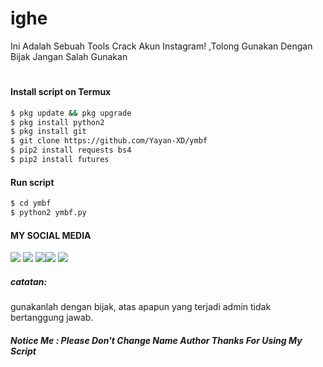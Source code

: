 # ighe
Ini Adalah Sebuah Tools Crack Akun Instagram! ,Tolong Gunakan Dengan Bijak Jangan Salah Gunakan 

<h1 align="center">
 

#### Install script on Termux
```bash
$ pkg update && pkg upgrade
$ pkg install python2
$ pkg install git
$ git clone https://github.com/Yayan-XD/ymbf
$ pip2 install requests bs4
$ pip2 install futures
```
#### Run script
```bash
$ cd ymbf
$ python2 ymbf.py
```
#### MY SOCIAL MEDIA

[![](https://img.shields.io/badge/Github-black?logo=Github&logoColor=black&labelColor=white)](https://github.com/Dru-XD) [![](https://img.shields.io/badge/Twitter-blue?logo=Twitter&logoColor=White&labelColor=white)](https://mobile.twitter.com/badru23)
[![](https://img.shields.io/badge/Facebook-blue?logo=Facebook&logoColor=blue&labelColor=white)](https://www.facebook.com/Bang.badru23)[![](https://img.shields.io/badge/Instagram-red?logo=Instagram&logoColor=red&labelColor=white)](https://www.instagram.com/story_badru23/) [![](https://img.shields.io/badge/Whatsapp-CHAT-red?logo=Whatsapp&logoColor=Brightgreen&labelColor=white)](https://wa.me/6283832629797?text=Asalamualaikum+bang)

##### catatan:
gunakanlah dengan bijak, atas apapun yang terjadi admin tidak bertanggung jawab.


##### Notice Me : Please Don't Change Name Author Thanks For Using My Script
